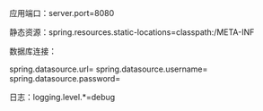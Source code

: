 应用端口：server.port=8080

静态资源：spring.resources.static-locations=classpath:/META-INF

数据库连接：

spring.datasource.url=
spring.datasource.username=
spring.datasource.password=

日志：logging.level.*=debug